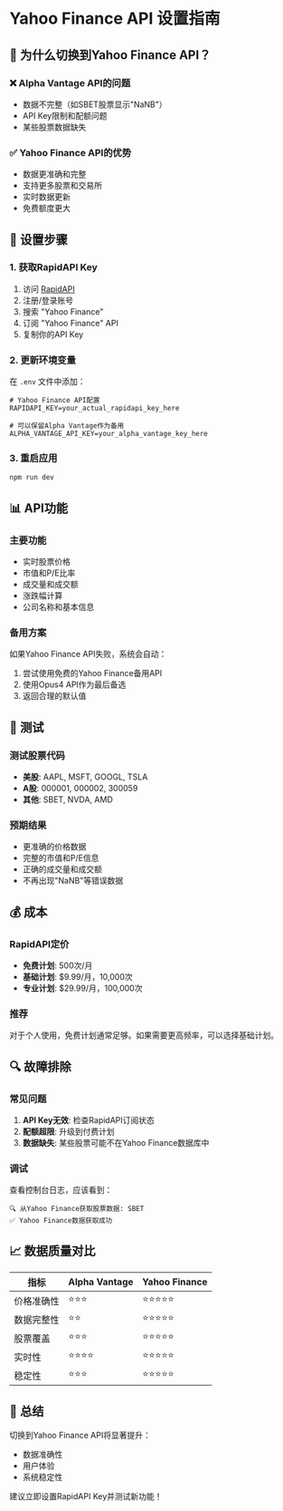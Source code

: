 # Yahoo Finance API 设置指南

## 🎯 为什么切换到Yahoo Finance API？

### ❌ Alpha Vantage API的问题
- 数据不完整（如SBET股票显示"NaNB"）
- API Key限制和配额问题
- 某些股票数据缺失

### ✅ Yahoo Finance API的优势
- 数据更准确和完整
- 支持更多股票和交易所
- 实时数据更新
- 免费额度更大

## 🔧 设置步骤

### 1. 获取RapidAPI Key
1. 访问 [RapidAPI](https://rapidapi.com/)
2. 注册/登录账号
3. 搜索 "Yahoo Finance"
4. 订阅 "Yahoo Finance" API
5. 复制你的API Key

### 2. 更新环境变量
在 `.env` 文件中添加：

```env
# Yahoo Finance API配置
RAPIDAPI_KEY=your_actual_rapidapi_key_here

# 可以保留Alpha Vantage作为备用
ALPHA_VANTAGE_API_KEY=your_alpha_vantage_key_here
```

### 3. 重启应用
```bash
npm run dev
```

## 📊 API功能

### 主要功能
- 实时股票价格
- 市值和P/E比率
- 成交量和成交额
- 涨跌幅计算
- 公司名称和基本信息

### 备用方案
如果Yahoo Finance API失败，系统会自动：
1. 尝试使用免费的Yahoo Finance备用API
2. 使用Opus4 API作为最后备选
3. 返回合理的默认值

## 🧪 测试

### 测试股票代码
- **美股**: AAPL, MSFT, GOOGL, TSLA
- **A股**: 000001, 000002, 300059
- **其他**: SBET, NVDA, AMD

### 预期结果
- 更准确的价格数据
- 完整的市值和P/E信息
- 正确的成交量和成交额
- 不再出现"NaNB"等错误数据

## 💰 成本

### RapidAPI定价
- **免费计划**: 500次/月
- **基础计划**: $9.99/月，10,000次
- **专业计划**: $29.99/月，100,000次

### 推荐
对于个人使用，免费计划通常足够。如果需要更高频率，可以选择基础计划。

## 🔍 故障排除

### 常见问题
1. **API Key无效**: 检查RapidAPI订阅状态
2. **配额超限**: 升级到付费计划
3. **数据缺失**: 某些股票可能不在Yahoo Finance数据库中

### 调试
查看控制台日志，应该看到：
```
🔍 从Yahoo Finance获取股票数据: SBET
✅ Yahoo Finance数据获取成功
```

## 📈 数据质量对比

| 指标 | Alpha Vantage | Yahoo Finance |
|------|---------------|---------------|
| 价格准确性 | ⭐⭐⭐ | ⭐⭐⭐⭐⭐ |
| 数据完整性 | ⭐⭐ | ⭐⭐⭐⭐⭐ |
| 股票覆盖 | ⭐⭐⭐ | ⭐⭐⭐⭐⭐ |
| 实时性 | ⭐⭐⭐⭐ | ⭐⭐⭐⭐⭐ |
| 稳定性 | ⭐⭐⭐ | ⭐⭐⭐⭐⭐ |

## 🎉 总结

切换到Yahoo Finance API将显著提升：
- 数据准确性
- 用户体验
- 系统稳定性

建议立即设置RapidAPI Key并测试新功能！

